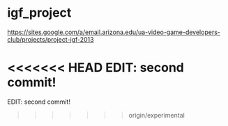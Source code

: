 igf_project
===========

https://sites.google.com/a/email.arizona.edu/ua-video-game-developers-club/projects/project-igf-2013

<<<<<<< HEAD
EDIT: second commit!
=======
EDIT: second commit!
>>>>>>> origin/experimental
